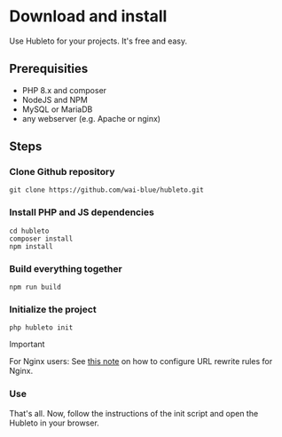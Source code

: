 # Download and install

Use Hubleto for your projects. It's free and easy.

## Prerequisities

  * PHP 8.x and composer
  * NodeJS and NPM
  * MySQL or MariaDB
  * any webserver (e.g. Apache or nginx)

## Steps

### Clone Github repository

```
git clone https://github.com/wai-blue/hubleto.git
```

### Install PHP and JS dependencies

```
cd hubleto
composer install
npm install
```

### Build everything together

```
npm run build
```

### Initialize the project

```
php hubleto init
```

> [!IMPORTANT]  
> For Nginx users: See [this note](nginx) on how to configure URL rewrite rules for Nginx.

### Use

That's all. Now, follow the instructions of the init script and open the Hubleto in your browser.

